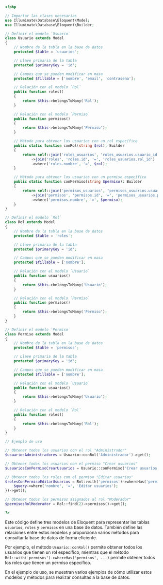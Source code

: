 ```php
<?php

// Importar las clases necesarias
use Illuminate\Database\Eloquent\Model;
use Illuminate\Database\Eloquent\Builder;

// Definir el modelo `Usuario`
class Usuario extends Model
{
    // Nombre de la tabla en la base de datos
    protected $table = 'usuarios';

    // Llave primaria de la tabla
    protected $primaryKey = 'id';

    // Campos que se pueden modificar en masa
    protected $fillable = ['nombre', 'email', 'contrasena'];

    // Relación con el modelo `Rol`
    public function roles()
    {
        return $this->belongsToMany('Rol');
    }

    // Relación con el modelo `Permiso`
    public function permisos()
    {
        return $this->belongsToMany('Permiso');
    }

    // Método para obtener los usuarios con un rol específico
    public static function conRol(string $rol): Builder
    {
        return self::join('roles_usuarios', 'roles_usuarios.usuario_id', '=', 'usuarios.id')
            ->join('roles', 'roles.id', '=', 'roles_usuarios.rol_id')
            ->where('roles.nombre', '=', $rol);
    }

    // Método para obtener los usuarios con un permiso específico
    public static function conPermiso(string $permiso): Builder
    {
        return self::join('permisos_usuarios', 'permisos_usuarios.usuario_id', '=', 'usuarios.id')
            ->join('permisos', 'permisos.id', '=', 'permisos_usuarios.permiso_id')
            ->where('permisos.nombre', '=', $permiso);
    }
}

// Definir el modelo `Rol`
class Rol extends Model
{
    // Nombre de la tabla en la base de datos
    protected $table = 'roles';

    // Llave primaria de la tabla
    protected $primaryKey = 'id';

    // Campos que se pueden modificar en masa
    protected $fillable = ['nombre'];

    // Relación con el modelo `Usuario`
    public function usuarios()
    {
        return $this->belongsToMany('Usuario');
    }

    // Relación con el modelo `Permiso`
    public function permisos()
    {
        return $this->belongsToMany('Permiso');
    }
}

// Definir el modelo `Permiso`
class Permiso extends Model
{
    // Nombre de la tabla en la base de datos
    protected $table = 'permisos';

    // Llave primaria de la tabla
    protected $primaryKey = 'id';

    // Campos que se pueden modificar en masa
    protected $fillable = ['nombre'];

    // Relación con el modelo `Usuario`
    public function usuarios()
    {
        return $this->belongsToMany('Usuario');
    }

    // Relación con el modelo `Rol`
    public function roles()
    {
        return $this->belongsToMany('Rol');
    }
}

// Ejemplo de uso

// Obtener todos los usuarios con el rol "Administrador"
$usuariosAdministradores = Usuario::conRol('Administrador')->get();

// Obtener todos los usuarios con el permiso "Crear usuarios"
$usuariosConPermisoCrearUsuarios = Usuario::conPermiso('Crear usuarios')->get();

// Obtener todos los roles con el permiso "Editar usuarios"
$rolesConPermisoEditarUsuarios = Rol::with('permisos')->whereHas('permisos', function ($query) {
    $query->where('nombre', '=', 'Editar usuarios');
})->get();

// Obtener todos los permisos asignados al rol "Moderador"
$permisosRolModerador = Rol::find(2)->permisos()->get();

?>
```

Este código define tres modelos de Eloquent para representar las tablas `usuarios`, `roles` y `permisos` en una base de datos. También define las relaciones entre estos modelos y proporciona varios métodos para consultar la base de datos de forma eficiente.

Por ejemplo, el método `Usuario::conRol()` permite obtener todos los usuarios que tienen un rol específico, mientras que el método `Rol::with('permisos')->whereHas('permisos', ...)` permite obtener todos los roles que tienen un permiso específico.

En el ejemplo de uso, se muestran varios ejemplos de cómo utilizar estos modelos y métodos para realizar consultas a la base de datos.